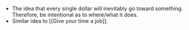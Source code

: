 - The idea that every single dollar will inevitably go toward something. Therefore, be intentional as to where/what it does.
- Similar idea to [[Give your time a job]].
